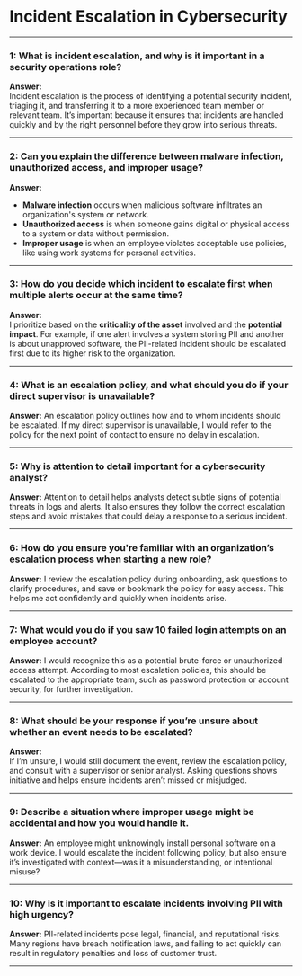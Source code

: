 # Incident Escalation in Cybersecurity

---

### **1: What is incident escalation, and why is it important in a security operations role?**

**Answer:**  
Incident escalation is the process of identifying a potential security incident, triaging it, and transferring it to a more experienced team member or relevant team. It’s important because it ensures that incidents are handled quickly and by the right personnel before they grow into serious threats.

---

### **2: Can you explain the difference between malware infection, unauthorized access, and improper usage?**

**Answer:** 
- **Malware infection** occurs when malicious software infiltrates an organization's system or network.  
- **Unauthorized access** is when someone gains digital or physical access to a system or data without permission.  
- **Improper usage** is when an employee violates acceptable use policies, like using work systems for personal activities.

---

### **3: How do you decide which incident to escalate first when multiple alerts occur at the same time?**

**Answer:**  
I prioritize based on the **criticality of the asset** involved and the **potential impact**. For example, if one alert involves a system storing PII and another is about unapproved software, the PII-related incident should be escalated first due to its higher risk to the organization.

---

### **4: What is an escalation policy, and what should you do if your direct supervisor is unavailable?**

**Answer:** 
An escalation policy outlines how and to whom incidents should be escalated. If my direct supervisor is unavailable, I would refer to the policy for the next point of contact to ensure no delay in escalation.

---

### **5: Why is attention to detail important for a cybersecurity analyst?**

**Answer:** 
Attention to detail helps analysts detect subtle signs of potential threats in logs and alerts. It also ensures they follow the correct escalation steps and avoid mistakes that could delay a response to a serious incident.

---

### **6: How do you ensure you're familiar with an organization’s escalation process when starting a new role?**

**Answer:** 
I review the escalation policy during onboarding, ask questions to clarify procedures, and save or bookmark the policy for easy access. This helps me act confidently and quickly when incidents arise.

---

### **7: What would you do if you saw 10 failed login attempts on an employee account?**

**Answer:** 
I would recognize this as a potential brute-force or unauthorized access attempt. According to most escalation policies, this should be escalated to the appropriate team, such as password protection or account security, for further investigation.

---

### **8: What should be your response if you’re unsure about whether an event needs to be escalated?**

**Answer:**  
If I’m unsure, I would still document the event, review the escalation policy, and consult with a supervisor or senior analyst. Asking questions shows initiative and helps ensure incidents aren’t missed or misjudged.

---

### **9: Describe a situation where improper usage might be accidental and how you would handle it.**

**Answer:** 
An employee might unknowingly install personal software on a work device. I would escalate the incident following policy, but also ensure it’s investigated with context—was it a misunderstanding, or intentional misuse?

---

### **10: Why is it important to escalate incidents involving PII with high urgency?**

**Answer:** 
PII-related incidents pose legal, financial, and reputational risks. Many regions have breach notification laws, and failing to act quickly can result in regulatory penalties and loss of customer trust.

---

